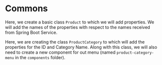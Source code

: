 # Commons
<p>Here, we create a basic class <code>Product</code> to which we will add properties. We will add the names of the properties with respect to the names received from Spring Boot Service.</p>

<p>Here, we are creating the class <code>ProductCategory</code> to which will add the properties for the ID and Category Name. Along with this class, we will also need to create a new component for out menu (named <code>product-category-menu</code> in the <code>components</code> folder).</p>